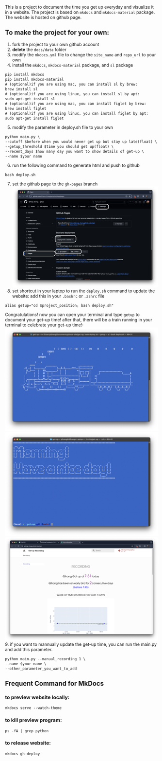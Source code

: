 This is a project to document the time you get up everyday and visualize it in a website. The project is based on `mkdocs` and `mkdocs-material` package. The website is hosted on github page.
## To make the project for your own:
1. fork the project to your own github account
2. **delete** the `docs/data` folder
3. modify the `mkdocs.yml` file to change the `site_name` and `repo_url` to your own
4. install the `mkdocs`, `mkdocs-material` package, and `sl` package
```shell
pip install mkdocs
pip install mkdocs-material
# (optional)if you are using mac, you can install sl by brew:
brew install sl
# (optional)if you are using linux, you can install sl by apt:
sudo apt-get install sl
# (optional)if you are using mac, you can install figlet by brew:
brew install figlet
# (optional)if you are using linux, you can install figlet by apt:
sudo apt-get install figlet
```
5. modify the parameter in deploy.sh file to your own
```shell
python main.py \
--cutoff $before when you would never get up but stay up late(float) \
--getup_threshold $time you should get up(float) \
--recent_days $how many day you want to show details of get-up \
--name $your name
```
6. run the following command to generate html and push to github

```shell
bash deploy.sh
```
7. set the github page to the `gh-pages` branch
![image](./docs/assets/pic/github-page.png)
1. set shortcut in your laptop to run the `deploy.sh` command to update the website: add this in your `.bashrc` or `.zshrc` file 
```shell
alias getup="cd $project_position; bash deploy.sh"
```
Congratulations! now you can open your terminal and type `getup` to document your get-up time! after that, there will be a train running in your terminal to celebrate your get-up time!:
![image](./docs/assets/pic/terminal-sl.png)
![image](./docs/assets/pic/terminal-morning.png)
![image](./docs/assets/pic/github-page-preview.png)
9. if you want to mannually update the get-up time, you can run the main.py and add this parameter.
```shell
python main.py --manual_recording 1 \
--name $your name \
--other_parameter_you_want_to_add
```
## Frequent Command for MkDocs

### to preview website locally:

```shell
mkdocs serve --watch-theme
```

### to kill preview program:
```shell
ps -fA | grep python
```

### to release website:
```shell
mkdocs gh-deploy
```



